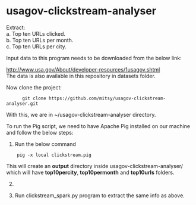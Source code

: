 # usagov-clickstream-analyser
Extract:  
a.	Top ten URLs clicked.  
b.	Top ten URLs per month.  
c.	Top ten URLs per city.  

Input data to this program needs to be downloaded from the below link:

  http://www.usa.gov/About/developer-resources/1usagov.shtml  
  The data is also available in this repository in datasets folder. 

Now clone the project:
```
      git clone https://github.com/mitsy/usagov-clickstream-analyser.git
```      
With this, we are in ~/usagov-clickstream-analyser directory.

To run the Pig script, we need to have Apache Pig installed on our machine and follow the below steps:

1. Run the below command 
```
    pig -x local clickstream.pig
```
This will create an **output** directory inside usagov-clickstream-analyser/ which will have **top10percity**, **top10permonth** and **top10urls** folders.

2. 


3. Run clickstream_spark.py program to extract the same info as above.
